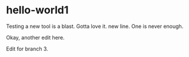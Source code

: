 # hello-world1

Testing a new tool is a blast.  Gotta love it.
new line.  One is never enough.


Okay, another edit here.

Edit for branch 3.
